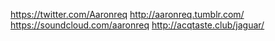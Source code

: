 https://twitter.com/Aaronreq
http://aaronreq.tumblr.com/
https://soundcloud.com/aaronreq
http://acqtaste.club/jaguar/
